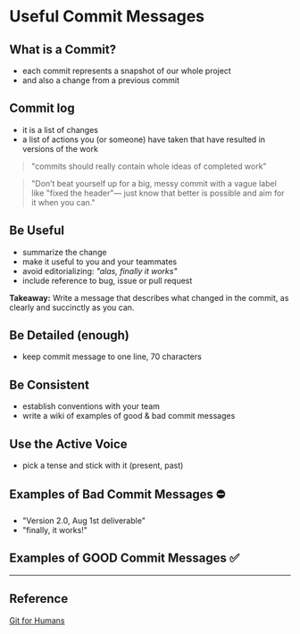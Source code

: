 # Useful Commit Messages

## What is a Commit?
* each commit represents a snapshot of our whole project
* and also a change from a previous commit

## Commit log
* it is a list of changes
* a list of actions you (or someone) have taken that have resulted in versions of the work

>"commits should really contain whole ideas of completed work"

>"Don’t beat yourself up for a big, messy commit with a vague label like "fixed the header"— just know that better is possible and aim for it when you can."

## Be Useful
* summarize the change
* make it useful to you and your teammates
* avoid editorializing:  _"alas, finally it works"_
* include reference to bug, issue or pull request

**Takeaway:**  Write a message that describes what changed in the commit, as clearly and succinctly as you can.

## Be Detailed (enough)
* keep commit message to one line, 70 characters

## Be Consistent
* establish conventions with your team
* write a wiki of examples of good & bad commit messages 

## Use the Active Voice
* pick a tense and stick with it (present, past)

## Examples of Bad Commit Messages :no_entry:

* "Version 2.0, Aug 1st deliverable"
* "finally, it works!"

## Examples of GOOD Commit Messages :white_check_mark:


---

## Reference

[Git for Humans](https://www.goodreads.com/book/show/28801648-git-for-humans)

